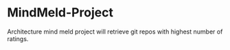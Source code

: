 # MindMeld-Project
Architecture mind meld project will retrieve git repos with highest number of ratings.
